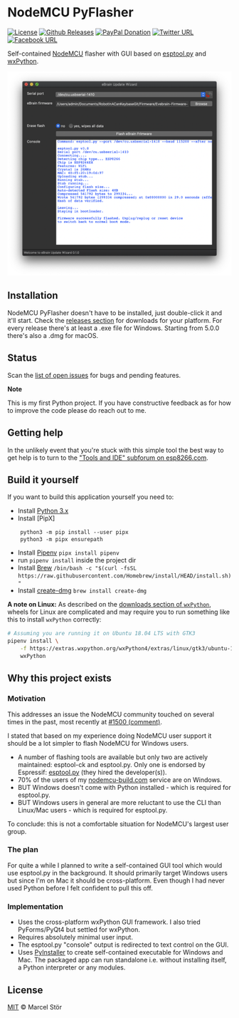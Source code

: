 # NodeMCU PyFlasher
[![License](https://marcelstoer.github.io/nodemcu-pyflasher/images/mit-license-badge.svg)](https://github.com/marcelstoer/nodemcu-pyflasher/blob/master/LICENSE)
[![Github Releases](https://img.shields.io/github/downloads/marcelstoer/nodemcu-pyflasher/total.svg?style=flat)](https://github.com/marcelstoer/nodemcu-pyflasher/releases)
[![PayPal Donation](https://marcelstoer.github.io/nodemcu-pyflasher/images/donate-paypal-badge.svg)](https://www.paypal.com/cgi-bin/webscr?cmd=_s-xclick&hosted_button_id=HFN4ZMET5XS2Q)
[![Twitter URL](https://marcelstoer.github.io/nodemcu-pyflasher/images/twitter-badge.svg)](https://twitter.com/intent/tweet?text=Wow:&url=https%3A%2F%2Fgithub.com%2Fmarcelstoer%2Fnodemcu-pyflasher)
[![Facebook URL](https://marcelstoer.github.io/nodemcu-pyflasher/images/facebook-badge.svg)](https://www.facebook.com/sharer/sharer.php?u=https%3A%2F%2Fgithub.com%2Fmarcelstoer%2Fnodemcu-pyflasher)

Self-contained [NodeMCU](https://github.com/nodemcu/nodemcu-firmware) flasher with GUI based on [esptool.py](https://github.com/espressif/esptool) and [wxPython](https://www.wxpython.org/).

![Image of NodeMCU PyFlasher GUI](images/gui.png)

## Installation
NodeMCU PyFlasher doesn't have to be installed, just double-click it and it'll start. Check the [releases section](https://github.com/opencoca/nodemcu-pyflasher/releases) for downloads for your platform. For every release there's at least a .exe file for Windows. Starting from 5.0.0 there's also a .dmg for macOS.

## Status
Scan the [list of open issues](https://github.com/marcelstoer/nodemcu-pyflasher/issues) for bugs and pending features.

**Note**

This is my first Python project. If you have constructive feedback as for how to improve the code please do reach out to me.

## Getting help
In the unlikely event that you're stuck with this simple tool the best way to get help is to turn to the ["Tools and IDE" subforum on esp8266.com](http://www.esp8266.com/viewforum.php?f=22).


## Build it yourself
If you want to build this application yourself you need to:

- Install [Python 3.x](https://www.python.org/downloads/)
- Install [PipX]
```
    python3 -m pip install --user pipx
    python3 -m pipx ensurepath
```
- Install [Pipenv](https://pypi.org/project/pipenv/)  `pipx install pipenv`
- run `pipenv install` inside the project dir
- Install [Brew](//brew.sh) `/bin/bash -c "$(curl -fsSL https://raw.githubusercontent.com/Homebrew/install/HEAD/install.sh)"`
- Install [create-dmg](https://github.com/create-dmg/create-dmg) `brew install create-dmg`

**A note on Linux:** As described on the [downloads section of `wxPython`](https://www.wxpython.org/pages/downloads/), wheels for Linux are complicated and may require you to run something like this to install `wxPython` correctly:

```bash
# Assuming you are running it on Ubuntu 18.04 LTS with GTK3
pipenv install \
    -f https://extras.wxpython.org/wxPython4/extras/linux/gtk3/ubuntu-18.04 \
    wxPython
```

## Why this project exists

### Motivation
This addresses an issue the NodeMCU community touched on several times in the past, most recently at
 [#1500 (comment)](https://github.com/nodemcu/nodemcu-firmware/pull/1500#issuecomment-247884981).

I stated that based on my experience doing NodeMCU user support it should be a lot simpler to flash NodeMCU for Windows users.

- A number of flashing tools are available but only two are actively maintained: esptool-ck and esptool.py. Only one is endorsed by Espressif: [esptool.py](https://github.com/espressif/esptool) (they hired the developer(s)).
- 70% of the users of my [nodemcu-build.com](https://nodemcu-build.com) service are on Windows.
- BUT Windows doesn't come with Python installed - which is required for esptool.py.
- BUT Windows users in general are more reluctant to use the CLI than Linux/Mac users - which is required for esptool.py.

To conclude: this is not a comfortable situation for NodeMCU's largest user group.

### The plan
For quite a while I planned to write a self-contained GUI tool which would use esptool.py in the background. It should primarily target Windows users but since I'm on Mac it should be cross-platform. Even though I had never used Python before I felt confident to pull this off.

### Implementation
- Uses the cross-platform wxPython GUI framework. I also tried PyForms/PyQt4 but settled for wxPython.
- Requires absolutely minimal user input.
- The esptool.py "console" output is redirected to text control on the GUI.
- Uses [PyInstaller](https://github.com/pyinstaller/pyinstaller) to create self-contained executable for Windows and Mac. The packaged app can run standalone i.e. without installing itself, a Python interpreter or any modules.

## License
[MIT](http://opensource.org/licenses/MIT) © Marcel Stör
